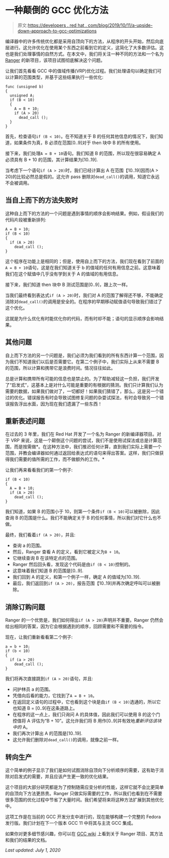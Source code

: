 # 一种颠倒的 GCC 优化方法

> 原文:[https://developers . red hat . com/blog/2019/10/11/a-upside-down-approach-to-gcc-optimizations](https://developers.redhat.com/blog/2019/10/11/a-upside-down-approach-to-gcc-optimizations)

编译器中的许多传统优化都是采用自顶向下的方法，从程序的开头开始，然后向底层进行。这允许优化在使用某个东西之前看到它的定义，这简化了大多数评估。这也是我们处理事情的自然方式。在本文中，我们将关注一种不同的方法和一个名为 [Ranger](https://gcc.gnu.org/wiki/AndrewMacLeod/ProjectRanger) 的新项目，该项目试图彻底解决这个问题。

让我们首先看看 GCC 中的值域传播(VRP)优化过程。我们处理语句以确定我们可以计算的范围类型，并基于这些结果执行一些优化:

```
func (unsigned b)
{
  unsigned A;
  if (B < 10)
  {
    A = B + 10;
    if (A > 20)
      dead_call ();
  }
}

```

首先，检查语句`if (B < 10)`。在不知道关于 B 的任何其他信息的情况下，我们知道，如果条件为真，B 必须在范围[0..9]对于 then 块中 B 的所有使用。

接下来，我们处理`A = B + 10`语句。我们知道 B 的范围，所以现在很容易确定 A 必须具有 B + 10 的范围，其计算结果为[10..19].

当考虑下一个语句`if (A > 20)`时，我们已经计算出 A 在范围【10..19]因而(A > 20)的比较必然总是假的。这允许 pass 删除对`dead_call()`的调用，知道它永远不会被调用。

## 当自上而下的方法失败时

这种自上而下的方法的一个问题是遇到事情的顺序会影响结果。例如，假设我们的代码片段被重新排列:

```
A = B + 10;
if (B < 10)
{
  if (A > 20)
    dead_call ();
}

```

这个程序在功能上是相同的；但是，使用自上而下的方法，我们现在看到了前面的`A = B + 10`语句，这是在我们知道关于 b 的值域的任何有用信息之前。这意味着我们在这个赋值中几乎没有学到关于 A 的值域的有用信息。

接下来，我们知道 then 块中 B 测试范围是[0..9]，跟上次一样。

当我们最终看到表达式`if (A > 20)`时，我们对 A 的范围了解得还不够，不能确定消除对`dead_call()`的调用是安全的。在程序的早期移动赋值语句导致我们错过了这个优化。

这就是为什么优化有时能优化你的代码，而有时却不能；语句的显示顺序会影响结果。

## 其他问题

自上而下方法的另一个问题是，我们必须为我们看到的所有东西计算一个范围，因为我们不知道我们以后是否需要它。在第二个例子中，我们实际上从来不需要 B 的范围，所以计算和携带它是浪费时间。情况往往如此。

总是计算和携带所有可能的信息也是禁止的。为了帮助减轻这一负担，我们开发了“启发式”，这基本上是对什么可能是重要的有根据的猜测。我们只计算我们认为需要的数据，如果我们做对了，一切都好！如果我们猜错了，那么，这是另一个错过的优化。错误报告有时会导致试图修复问题的杂耍试探法，有时会导致另一个错误报告浮出水面，因为现在我们遗漏了一些东西！

## 重新表述问题

在过去的 3 年里，我们在 Red Hat 开发了一个名为 Ranger 的新编译器项目。对于 VRP 来说，这是一个颠倒这个问题的尝试，我们不是使用试探法或总是计算范围，而是按需做*。在这种方法中，我们推迟任何计算，直到我们实际上需要一个范围，并教会编译器如何通过返回给表达式的语句来得出答案。这样，我们只做获得我们需要的值所需的工作，而不做额外的工作。*

让我们再来看看我们的第一个例子:

```
if (B < 10)
{
  A = B + 10;
  if (A > 20)
    dead_call ();
}

```

我们知道，如果 B 的范围小于 10，则第一个条件`if (B < 10)`可以被删除，因此查询 B 的范围是什么。我们不能确定关于 B 的任何事情，所以我们对它什么也不做。

最终，我们看着`if (A > 20)`，并且:

*   查询 a 的范围。
*   然后，Ranger 查看 A 的定义，看到它被定义为`B + 10`。
*   它继续查询 B 在该特定点的范围。
*   Ranger 然后回头看，发现这个代码是由`if (B < 10)`控制的。
*   这意味着我们知道 B 的范围是[0..9].
*   我们回到 A 的定义，和第一个例子一样，确定 A 的值域为[10..19].
*   最后，我们返回到`if (A > 20)`，报告范围【10..19]并再次确定呼叫可以被删除。

## 消除订购问题

Ranger 的一个优势是，我们如何得出`if (A > 20)`声明并不重要。Ranger 仍然会给出相同的答案，因为它会根据遇到的顺序，回顾需要和不需要的指令。

现在，让我们重新看看第二个例子:

```
a = b + 10;
if (b < 10)
{
  if (a > 20)
    dead_call ();
}

```

我们将再次直接跳到`if (A > 20)`语句，并且:

*   问护林员 a 的范围。
*   凭借向后看的能力，它找到了`A = B + 10`。
*   在返回定义语句的过程中，它也看到这个块是由`if (B < 10)`选通的，所以它也知道 B = [0..9]在这条道路上。
*   在程序的这一点上，我们只询问 A 的具体值，因此我们可以使用 B 的这个门控值将 A 评估为“B + 10”。这允许我们将 B 用作[0..9]并有效地*重新评估该块中的* A。
*   我们再次计算出 A 的范围是[10..19].
*   这允许我们删除对`dead_call()`的调用，就像之前一样。

## 转向生产

这个简单的例子显示了我们是如何试图消除自顶向下分析顺序的需要，这有助于消除对启发式的需要，并且应该产生更一致的优化结果。

这个项目的大部分研究都是为了控制随需应变分析的性能，这样它就不会比更简单的自顶向下方法更昂贵。Ranger 只做实际需要的工作，所以我们也看到在不需要很多范围的优化过程中节省了大量时间。我们希望将来将这种方法扩展到其他优化中。

这项工作是在当前的 GCC 开发分支中进行的，现在能够构建一个完整的 Fedora 发行版。我们计划在下一个版本 GCC 11 中将其与主流 GCC 集成。

如果你对更多细节感兴趣，你可以在 [GCC wiki](https://gcc.gnu.org/wiki/AndrewMacLeod/ProjectRanger) 上看到关于 Ranger 项目、其方法和我们的结果的文档。

*Last updated: July 1, 2020*